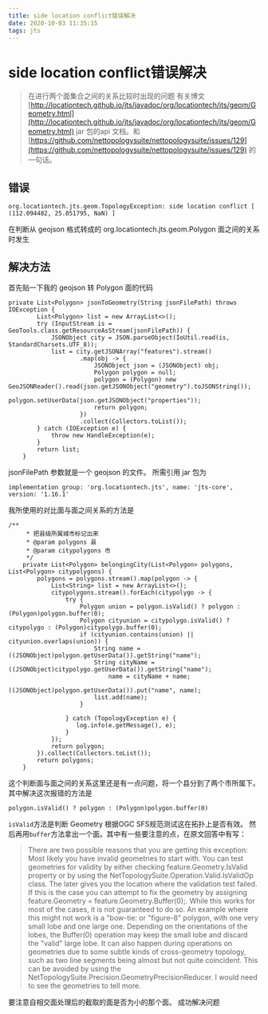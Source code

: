 ```yaml
---
title: side location conflict错误解决
date: 2020-10-03 11:35:15
tags: jts
---
```


# side location conflict错误解决
> 在进行两个面集合之间的关系比较时出现的问题
> 有关博文 [http://locationtech.github.io/jts/javadoc/org/locationtech/jts/geom/Geometry.html](http://locationtech.github.io/jts/javadoc/org/locationtech/jts/geom/Geometry.html) jar 包的api 文档。和 [https://github.com/nettopologysuite/nettopologysuite/issues/129](https://github.com/nettopologysuite/nettopologysuite/issues/129) 的一句话。
<!--more-->

## 错误
```
org.locationtech.jts.geom.TopologyException: side location conflict [ (112.094482, 25.851795, NaN) ]
```
在判断从 geojson 格式转成的 org.locationtech.jts.geom.Polygon 面之间的关系时发生

## 解决方法
首先贴一下我的 geojson 转 Polygon 面的代码
```
private List<Polygon> jsonToGeometry(String jsonFilePath) throws IOException {
        List<Polygon> list = new ArrayList<>();
        try (InputStream is = GeoTools.class.getResourceAsStream(jsonFilePath)) {
            JSONObject city = JSON.parseObject(IoUtil.read(is, StandardCharsets.UTF_8));
            list = city.getJSONArray("features").stream()
                    .map(obj -> {
                        JSONObject json = (JSONObject) obj;
                        Polygon polygon = null;
                        polygon = (Polygon) new GeoJSONReader().read(json.getJSONObject("geometry").toJSONString());
                        polygon.setUserData(json.getJSONObject("properties"));
                        return polygon;
                    })
                    .collect(Collectors.toList());
        } catch (IOException e) {
            throw new HandleException(e);
        }
        return list;
    }
```
jsonFilePath 参数就是一个 geojson 的文件。
所需引用 jar 包为
```
implementation group: 'org.locationtech.jts', name: 'jts-core', version: '1.16.1'
```
我所使用的对比面与面之间关系的方法是
```
/**
     * 把县级所属城市标记出来
     * @param polygons 县
     * @param citypolygons 市
     */
    private List<Polygon> belongingCity(List<Polygon> polygons, List<Polygon> citypolygons) {
        polygons = polygons.stream().map(polygon -> {
            List<String> list = new ArrayList<>();
            citypolygons.stream().forEach(citypolygo -> {
                try {
                    Polygon union = polygon.isValid() ? polygon : (Polygon)polygon.buffer(0);
                    Polygon cityunion = citypolygo.isValid() ? citypolygo : (Polygon)citypolygo.buffer(0);
                    if (cityunion.contains(union) || cityunion.overlaps(union)) {
                        String name = ((JSONObject)polygon.getUserData()).getString("name");
                        String cityName = ((JSONObject)citypolygo.getUserData()).getString("name");
                            name = cityName + name;
                        ((JSONObject)polygon.getUserData()).put("name", name);
                        list.add(name);
                    }

                } catch (TopologyException e) {
                   log.info(e.getMessage(), e);
                }
            });
            return polygon;
        }).collect(Collectors.toList());
        return polygons;
    }
```
这个判断面与面之间的关系这里还是有一点问题，将一个县分到了两个市所属下。
其中解决这次报错的方法是
```
polygon.isValid() ? polygon : (Polygon)polygon.buffer(0)
```

`isValid`方法是判断 Geometry 根据OGC SFS规范测试这在拓扑上是否有效。
然后再用`buffer`方法拿出一个面。其中有一些要注意的点，在原文回答中有写：
>There are two possible reasons that you are getting this exception:
>Most likely you have invalid geometries to start with. You can test geometries for validity by either checking feature.Geometry.IsValid property or by using the NetTopologySuite.Operation.Valid.IsValidOp class. The later gives you the location where the validation test failed.
If this is the case you can attempt to fix the geometry by assigning feature.Geometry = feature.Geometry.Buffer(0);. While this works for most of the cases, it is not guaranteed to do so. An example where this might not work is a "bow-tie: or "figure-8" polygon, with one very small lobe and one large one. Depending on the orientations of the lobes, the Buffer(0) operation may keep the small lobe and discard the "valid" large lobe.
It can also happen during operations on geometries due to some subtle kinds of cross-geometry
topology, such as two line segments being almost but not quite coincident. This can be avoided by using the NetTopologySuite.Precision.GeometryPrecisionReducer.
I would need to see the geometries to tell more.

要注意自相交面处理后的截取的面是否为小的那个面。
成功解决问题
